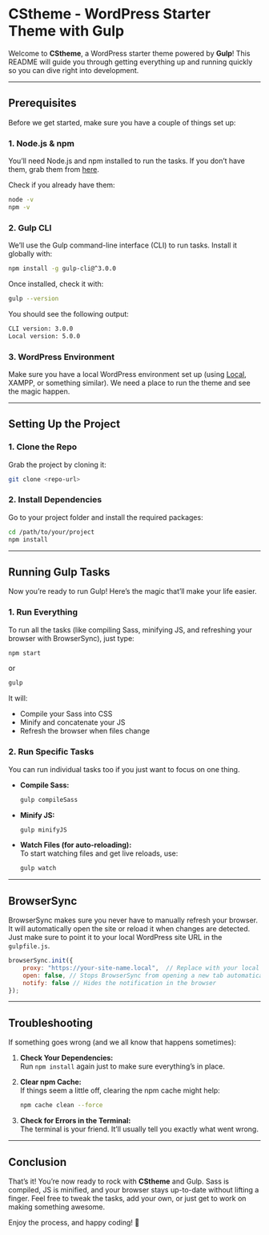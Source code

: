 # CStheme - WordPress Starter Theme with Gulp

Welcome to **CStheme**, a WordPress starter theme powered by **Gulp**! This README will guide you through getting everything up and running quickly so you can dive right into development.

---

## Prerequisites

Before we get started, make sure you have a couple of things set up:

### 1. **Node.js & npm**
You’ll need Node.js and npm installed to run the tasks. If you don’t have them, grab them from [here](https://nodejs.org/).

Check if you already have them:

```bash
node -v
npm -v
````

### 2. **Gulp CLI**

We’ll use the Gulp command-line interface (CLI) to run tasks. Install it globally with:

```bash
npm install -g gulp-cli@^3.0.0
```

Once installed, check it with:

```bash
gulp --version
```

You should see the following output:

```bash
CLI version: 3.0.0
Local version: 5.0.0
```


### 3. **WordPress Environment**

Make sure you have a local WordPress environment set up (using [Local](https://localwp.com/), XAMPP, or something similar). We need a place to run the theme and see the magic happen.

---

## Setting Up the Project

### 1. **Clone the Repo**

Grab the project by cloning it:

```bash
git clone <repo-url>
```

### 2. **Install Dependencies**

Go to your project folder and install the required packages:

```bash
cd /path/to/your/project
npm install
```

---

## Running Gulp Tasks

Now you’re ready to run Gulp! Here’s the magic that’ll make your life easier.

### 1. **Run Everything**

To run all the tasks (like compiling Sass, minifying JS, and refreshing your browser with BrowserSync), just type:

```bash
npm start
```

or

```bash
gulp
```

It will:

- Compile your Sass into CSS
- Minify and concatenate your JS
- Refresh the browser when files change

### 2. **Run Specific Tasks**

You can run individual tasks too if you just want to focus on one thing.

- **Compile Sass:**

  ```bash
  gulp compileSass
  ```

- **Minify JS:**

  ```bash
  gulp minifyJS
  ```

- **Watch Files (for auto-reloading):**\
  To start watching files and get live reloads, use:

  ```bash
  gulp watch
  ```

---

## BrowserSync

BrowserSync makes sure you never have to manually refresh your browser. It will automatically open the site or reload it when changes are detected. Just make sure to point it to your local WordPress site URL in the `gulpfile.js`.

```javascript
browserSync.init({
    proxy: "https://your-site-name.local",  // Replace with your local WordPress URL
    open: false, // Stops BrowserSync from opening a new tab automatically
    notify: false // Hides the notification in the browser
});
```

---

## Troubleshooting

If something goes wrong (and we all know that happens sometimes):

1. **Check Your Dependencies:**\
   Run `npm install` again just to make sure everything’s in place.

2. **Clear npm Cache:**\
   If things seem a little off, clearing the npm cache might help:

   ```bash
   npm cache clean --force
   ```

3. **Check for Errors in the Terminal:**\
   The terminal is your friend. It’ll usually tell you exactly what went wrong.

---

## Conclusion

That’s it! You’re now ready to rock with **CStheme** and Gulp. Sass is compiled, JS is minified, and your browser stays up-to-date without lifting a finger. Feel free to tweak the tasks, add your own, or just get to work on making something awesome.

Enjoy the process, and happy coding! 🚀